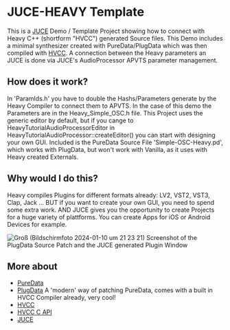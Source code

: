 # JUCE-HEAVY Template
This is a [JUCE](https://juce.com) Demo / Template Project showing how to connect with Heavy C++ (shortform "HVCC") generated Source files.
This Demo includes a minimal synthesizer created with PureData/PlugData which was then compiled with [HVCC](https://github.com/Wasted-Audio/hvcc). A connection between the Heavy parameters an JUCE is done via JUCE's AudioProcessor APVTS parameter management.



## How does it work?
In 'ParamIds.h' you have to double the Hashs/Parameters generate by the Heavy Compiler to connect them to APVTS. In the case of this demo the Parameters are in the Heavy_Simple_OSC.h file.
This Project uses the generic editor by default, but if you cange to HeavyTutorialAudioProcessorEditor in HeavyTutorialAudioProcessor::createEditor() you can start with designing your own GUI.
Included is the PureData Source File 'Simple-OSC-Heavy.pd', which works with PlugData, but won't work with Vanilla, as it uses with Heavy created Externals.



## Why would I do this?
Heavy compiles Plugins for different formats already: LV2, VST2, VST3, Clap, Jack ... 
BUT if you want to create your own GUI, you need to spend some extra work.
AND JUCE gives you the opportunity to create Projects for a huge variety of plattforms. You can create Apps for iOS or Android Devices for example.



![Groß (Bildschirmfoto 2024-01-10 um 21 23 21)](https://github.com/o-g-sus/JUCE-HEAVY/assets/1574482/965c4212-811f-4418-bd54-f9096a2225e6)
Screenshot of the PlugData Source Patch and the JUCE generated Plugin Window

## More about
- [PureData](https://puredata.info)
- [PlugData](https://plugdata.org) A 'modern' way of patching PureData, comes with a built in HVCC Compiler already, very cool! 
- [HVCC](https://github.com/Wasted-Audio/hvcc)
- [HVCC C API](https://wasted-audio.github.io/hvcc/docs/05.c.html)
- [JUCE](https://juce.com)
